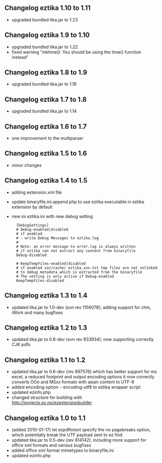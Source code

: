 Changelog eztika 1.10 to 1.11
----------------------------

- upgraded bundled tika.jar to 1.23

Changelog eztika 1.9 to 1.10
----------------------------

- upgraded bundled tika.jar to 1.22
- fixed warning "mktime(): You should be using the time() function instead"

Changelog eztika 1.8 to 1.9
---------------------------

- upgraded bundled tika.jar to 1.18

Changelog eztika 1.7 to 1.8
---------------------------

- upgraded bundled tika.jar to 1.14

Changelog eztika 1.6 to 1.7
---------------------------

- one improvement to the multiparser

Changelog eztika 1.5 to 1.6
---------------------------

- minor changes

Changelog eztika 1.4 to 1.5
---------------------------

- adding extension.xml file
- update binaryfile.ini.append.php to use eztika executable in eztika extension by default
- new ini eztika.ini with new debug setting

        [DebugSettings]
        # Debug-enabled|disabled
        # if enabled
        # - write Debug Messages to eztika.log
        #
        # Note: an error message to error.log is always written
        # if eztika can not extract any content from binaryfile
        Debug-disabled

        # KeepTempFiles-enabled|disabled
        # if enabled var/cache/ eztika_xxx.txt tmp files are not unlinked
        # to debug metadata which is extracted from the binaryfile
        # The setting is only active if Debug-enabled
        KeepTempFiles-disabled

Changelog eztika 1.3 to 1.4
---------------------------

- updated tika.jar to 1.0-dev (svn rev 1156078); adding support for chm, iWork and many bugfixes

Changelog eztika 1.2 to 1.3
---------------------------
- updated tika.jar to 0.8-dev (svn rev 933934); now supporting correctly CJK pdfs

Changelog eztika 1.1 to 1.2
---------------------------

- updated tika.jar to 0.6-dev (rev 897576) which has better support for ms excel, a reduced footprint and output encoding options
  it now correctly converts OOo and MSxx formats with asian content to UTF-8
- added encoding option --encoding-utf8 to eztika wrapper script
- updated ezinfo.php
- changed structure for building with http://projects.ez.no/ezextensionbuilder

Changelog eztika 1.0 to 1.1
---------------------------

- (added  2010-01-17) let ezpdftotext specify the no pagebreaks option, which potentially break the UTF payload sent to ez find
- updated tika.jar to 0.5-dev (rev  814142), including more support for office xml formats and various bugfixes
- added office xml format mimetypes to binaryfile.ini
- updated ezinfo.php

